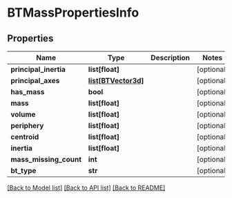 # BTMassPropertiesInfo

## Properties
Name | Type | Description | Notes
------------ | ------------- | ------------- | -------------
**principal_inertia** | **list[float]** |  | [optional] 
**principal_axes** | [**list[BTVector3d]**](BTVector3d.md) |  | [optional] 
**has_mass** | **bool** |  | [optional] 
**mass** | **list[float]** |  | [optional] 
**volume** | **list[float]** |  | [optional] 
**periphery** | **list[float]** |  | [optional] 
**centroid** | **list[float]** |  | [optional] 
**inertia** | **list[float]** |  | [optional] 
**mass_missing_count** | **int** |  | [optional] 
**bt_type** | **str** |  | [optional] 

[[Back to Model list]](../README.md#documentation-for-models) [[Back to API list]](../README.md#documentation-for-api-endpoints) [[Back to README]](../README.md)


